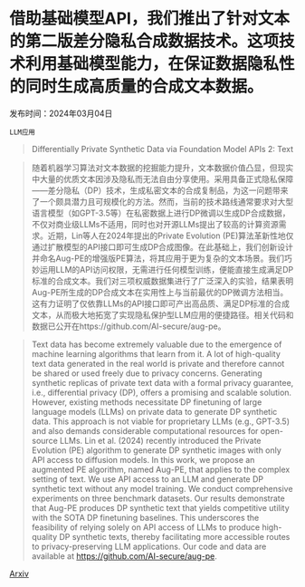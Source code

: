 # 借助基础模型API，我们推出了针对文本的第二版差分隐私合成数据技术。这项技术利用基础模型能力，在保证数据隐私性的同时生成高质量的合成文本数据。

发布时间：2024年03月04日

`LLM应用`

> Differentially Private Synthetic Data via Foundation Model APIs 2: Text

> 随着机器学习算法对文本数据的挖掘能力提升，文本数据价值凸显，但现实中大量的优质文本因涉及隐私而无法自由分享使用。采用具备正式隐私保障——差分隐私（DP）技术，生成私密文本的合成复制品，为这一问题带来了一个颇具潜力且可规模化的方法。然而，当前的技术路线通常要求对大型语言模型（如GPT-3.5等）在私密数据上进行DP微调以生成DP合成数据，不仅对商业级LLMs不适用，同时也对开源LLMs提出了较高的计算资源需求。近期，Lin等人在2024年提出的Private Evolution (PE)算法革新性地仅通过扩散模型的API接口即可生成DP合成图像。在此基础上，我们创新设计并命名Aug-PE的增强版PE算法，将其应用于更为复杂的文本场景。我们巧妙运用LLM的API访问权限，无需进行任何模型训练，便能直接生成满足DP标准的合成文本。我们对三项权威数据集进行了广泛深入的实验，结果表明Aug-PE所生成的DP合成文本在实用性上与当前最优的DP微调方法相当。这有力证明了仅依靠LLMs的API接口即可产出高品质、满足DP标准的合成文本，从而极大地拓宽了实现隐私保护型LLM应用的便捷路径。相关代码和数据已公开在https://github.com/AI-secure/aug-pe。

> Text data has become extremely valuable due to the emergence of machine learning algorithms that learn from it. A lot of high-quality text data generated in the real world is private and therefore cannot be shared or used freely due to privacy concerns. Generating synthetic replicas of private text data with a formal privacy guarantee, i.e., differential privacy (DP), offers a promising and scalable solution. However, existing methods necessitate DP finetuning of large language models (LLMs) on private data to generate DP synthetic data. This approach is not viable for proprietary LLMs (e.g., GPT-3.5) and also demands considerable computational resources for open-source LLMs. Lin et al. (2024) recently introduced the Private Evolution (PE) algorithm to generate DP synthetic images with only API access to diffusion models. In this work, we propose an augmented PE algorithm, named Aug-PE, that applies to the complex setting of text. We use API access to an LLM and generate DP synthetic text without any model training. We conduct comprehensive experiments on three benchmark datasets. Our results demonstrate that Aug-PE produces DP synthetic text that yields competitive utility with the SOTA DP finetuning baselines. This underscores the feasibility of relying solely on API access of LLMs to produce high-quality DP synthetic texts, thereby facilitating more accessible routes to privacy-preserving LLM applications. Our code and data are available at https://github.com/AI-secure/aug-pe.

[Arxiv](https://arxiv.org/abs/2403.01749)